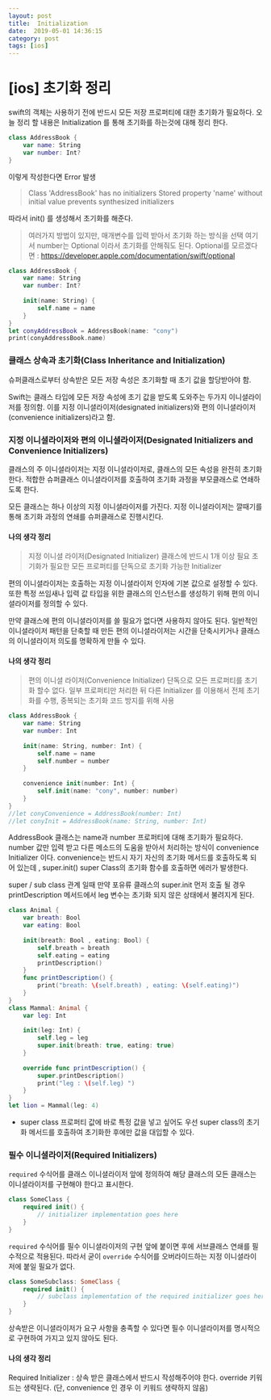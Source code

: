 ```yaml
---
layout: post
title:  Initialization
date:  2019-05-01 14:36:15
category: post
tags: [ios]
---
```


# [ios] 초기화 정리

swift의 객체는 사용하기 전에 반드시 모든 저장 프로퍼티에 대한 초기화가 필요하다.
오늘 정리 할 내용은 Initialization 를 통해 초기화를 하는것에 대해 정리 한다.

```swift
class AddressBook {
    var name: String
    var number: Int?
}
```

이렇게 작성한다면 Error 발생
> Class 'AddressBook' has no initializers
Stored property 'name' without initial value prevents synthesized initializers

따라서 init() 를 생성해서  초기화를 해준다.
> 여러가지 방법이 있지만, 매개변수를 입력 받아서 초기화 하는 방식을 선택
> 여기서 number는 Optional 이라서 초기화를 안해줘도 된다.
> Optional를 모르겠다면 : https://developer.apple.com/documentation/swift/optional


```swift 
class AddressBook {
    var name: String
    var number: Int?
    
    init(name: String) {
        self.name = name
    }
}
let conyAddressBook = AddressBook(name: "cony")
print(conyAddressBook.name)
```

### 클래스 상속과 초기화(Class Inheritance and Initialization)

슈퍼클래스로부터 상속받은 모든 저장 속성은 초기화할 때 초기 값을 할당받아야 함.

Swift는 클래스 타입에 모든 저장 속성에 초기 값을 받도록 도와주는 두가지 이니셜라이저를 정의함. 이를 지정 이니셜라이저(designated initializers)와 편의 이니셜라이저(convenience initializers)라고 함.

### 지정 이니셜라이저와 편의 이니셜라이저(Designated Initializers and Convenience Initializers)

클래스의 주 이니셜라이저는 지정 이니셜라이저로, 클래스의 모든 속성을 완전히 초기화한다. 적합한 슈퍼클래스 이니셜라이저를 호출하여 초기화 과정을 부모클래스로 연쇄하도록 한다.

모든 클래스는 하나 이상의 지정 이니셜라이저를 가진다. 지정 이니셜라이저는 깔때기를 통해 초기화 과정의 연쇄를 슈퍼클래스로 진행시킨다.

#### 나의 생각 정리
>지정 이니셜 라이저(Designated Initializer) 클래스에 반드시 1개 이상 필요
초기화가 필요한 모든 프로퍼티를 단독으로 초기화 가능한 Initializer


편의 이니셜라이저는 호출하는 지정 이니셜라이저 인자에 기본 값으로 설정할 수 있다. 또한 특정 쓰임새나 입력 값 타입을 위한 클래스의 인스턴스를 생성하기 위해 편의 이니셜라이저를 정의할 수 있다.

만약 클래스에 편의 이니셜라이저를 쓸 필요가 없다면 사용하지 않아도 된다. 일반적인 이니셜라이저 패턴을 단축할 때 만든 편의 이니셜라이저는 시간을 단축시키거나 클래스의 이니셜라이저 의도를 명확하게 만들 수 있다.

#### 나의 생각 정리
>편의 이니셜 라이저(Convenience Initializer) 단독으로 모든 프로퍼티를 초기화 할수 없다.
일부 프로퍼티만 처리한 뒤 다른 Initializer 를 이용해서 전체 초기화를 수행,
중복되는 초기화 코드 방지를 위해 사용

```swift
class AddressBook {
    var name: String
    var number: Int
    
    init(name: String, number: Int) {
        self.name = name
        self.number = number
    }
    
    convenience init(number: Int) {
        self.init(name: "cony", number: number)
    }
}
//let conyConvenience = AddressBook(number: Int)
//let conyInit = AddressBook(name: String, number: Int)
```
AddressBook 클래스는 name과 number 프로퍼티에 대해 초기화가 필요하다. 
number 값만 입력 받고 다른 메소드의 도움을 받아서 처리하는 방식이 convenience Initializer 이다. 
convenience는 반드시 자기 자신의 초기화 메서드를 호출하도록 되어 있는데 , super.init() super Class의 초기화 함수를 호출하면 에러가 발생한다.


super / sub class 관계 일때 
만약 포유류 클래스의 super.init 먼저 호출 될 경우 printDescription 메서드에서 leg 변수는 초기화 되지 않은 상태에서 불려지게 된다.

```swift
class Animal {
    var breath: Bool
    var eating: Bool
    
    init(breath: Bool , eating: Bool) {
        self.breath = breath
        self.eating = eating
        printDescription()
    }
    func printDescription() {
        print("breath: \(self.breath) , eating: \(self.eating)")
    }
}
class Mammal: Animal {
    var leg: Int
    
    init(leg: Int) {
        self.leg = leg
        super.init(breath: true, eating: true)
    }
    
    override func printDescription() {
        super.printDescription()
        print("leg : \(self.leg) ")
    }
}
let lion = Mammal(leg: 4)
```

- super class 프로퍼티 값에 바로 특정 값을 넣고 싶어도 우선 super class의 초기화 메서드를 호출하여 초기화한 후에만 값을 대입할 수 있다.



### 필수 이니셜라이저(Required Initializers)

`required` 수식어를 클래스 이니셜라이저 앞에 정의하여 해당 클래스의 모든 클래스는 이니셜라이저를 구현해야 한다고 표시한다.

```swift
class SomeClass {
    required init() {
        // initializer implementation goes here
    }
}
```

`required` 수식어를 필수 이니셜라이저의 구현 앞에 붙이면 후에 서브클래스 연쇄를 필수적으로 적용된다. 따라서 굳이 `override` 수식어를 오버라이드하는 지정 이니셜라이저에 붙일 필요가 없다.

```swift
class SomeSubclass: SomeClass {
    required init() {
        // subclass implementation of the required initializer goes here
    }
}
```

상속받은 이니셜라이저가 요구 사항을 충족할 수 있다면 필수 이니셜라이저를 명시적으로 구현하여 가지고 있지 않아도 된다.

#### 나의 생각 정리
Required Initializer : 상속 받은 클래스에서 반드시 작성해주어야 한다.
override 키워드는 생략된다. (단, convenience 인 경우 이 키워드 생략하지 않음)
